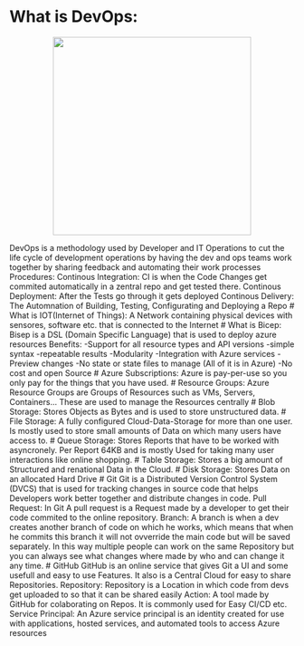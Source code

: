 # What is DevOps:
<p align="center">
<img src="https://images.ctfassets.net/xz1dnu24egyd/2S16xLgZGnBkxXgFVQOrxv/24e5808aba2b4c7024c15daa6b6ef5f7/loop-white.svg" width="350" height="350">
</p>
    DevOps is a methodology used by Developer and IT Operations to cut the life cycle of development operations by having the dev and ops teams work together by sharing feedback and automating their work processes
    Procedures:
      Continous Integration:
          CI is when the Code Changes get commited automatically in a zentral repo and get tested there.
      Continous Deployment:
          After the Tests go through it gets deployed
      Continous Delivery:
          The Automnation of Building, Testing, Configurating and Deploying a Repo
# What is IOT(Internet of Things):
    A Network containing physical devices with sensores, software etc. that is connected to the Internet
# What is Bicep:
    Bisep is a DSL (Domain Specific Language) that is used to deploy azure resources
    Benefits:
      -Support for all resource types and API versions
      -simple syntax
      -repeatable results
      -Modularity
      -Integration with Azure services
      -Preview changes
      -No state or state files to manage (All of it is in Azure)
      -No cost and open Source 
# Azure Subscriptions:
    Azure is pay-per-use so you only pay for the things that you have used.
# Resource Groups:
    Azure Resource Groups are Groups of Resources such as VMs, Servers, Containers...
    These are used to manage the Resources centrally
# Blob Storage:
    Stores Objects as Bytes and is used to store unstructured data.
# File Storage:
    A fully configured Cloud-Data-Storage for more than one user.
    Is mostly used to store small amounts of Data on which many users have access to.
# Queue Storage:
    Stores Reports that have to be worked with asyncronely.
    Per Report 64KB and is mostly Used for taking many user interactions like online shopping.
# Table Storage:
    Stores a big amount of Structured and renational Data in the Cloud.
# Disk Storage:
    Stores Data on an allocated Hard Drive
# Git
    Git is a Distributed Version Control System (DVCS) that is used for tracking changes in source code that helps Developers work better together and distribute changes in code.
    Pull Request:
      In Git A pull request is a Request made by a developer to get their code commited to the online repository.
    Branch:
      A branch is when a dev creates another branch of code on which he works, which means that when he commits this branch it will not ovverride the main code but will be saved separately. In this way multiple people can work on the same Repository but you can          always see what changes where made by who and can change it any time.
# GitHub
    GitHub is an online service that gives Git a UI and some usefull and easy to use Features. It also is a Central Cloud for easy to share Repositories.
    Repository:
      Repository is a Location in which code from devs get uploaded to so that it can be shared easily
    Action:
      A tool made by GitHub for colaborating on Repos. It is commonly used for Easy CI/CD etc.
    Service Principal:
      An Azure service principal is an identity created for use with applications, hosted services, and automated tools to access Azure resources
